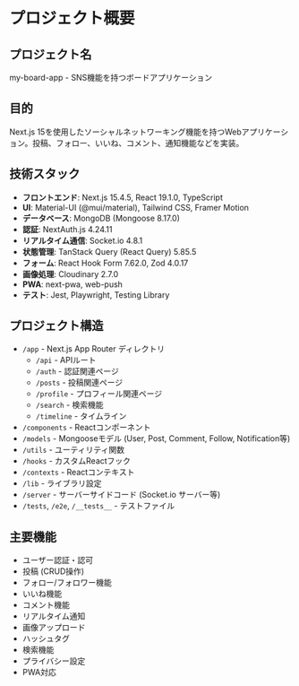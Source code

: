 # プロジェクト概要

## プロジェクト名
my-board-app - SNS機能を持つボードアプリケーション

## 目的
Next.js 15を使用したソーシャルネットワーキング機能を持つWebアプリケーション。投稿、フォロー、いいね、コメント、通知機能などを実装。

## 技術スタック
- **フロントエンド**: Next.js 15.4.5, React 19.1.0, TypeScript
- **UI**: Material-UI (@mui/material), Tailwind CSS, Framer Motion
- **データベース**: MongoDB (Mongoose 8.17.0)
- **認証**: NextAuth.js 4.24.11
- **リアルタイム通信**: Socket.io 4.8.1
- **状態管理**: TanStack Query (React Query) 5.85.5
- **フォーム**: React Hook Form 7.62.0, Zod 4.0.17
- **画像処理**: Cloudinary 2.7.0
- **PWA**: next-pwa, web-push
- **テスト**: Jest, Playwright, Testing Library

## プロジェクト構造
- `/app` - Next.js App Router ディレクトリ
  - `/api` - APIルート
  - `/auth` - 認証関連ページ
  - `/posts` - 投稿関連ページ
  - `/profile` - プロフィール関連ページ
  - `/search` - 検索機能
  - `/timeline` - タイムライン
- `/components` - Reactコンポーネント
- `/models` - Mongooseモデル (User, Post, Comment, Follow, Notification等)
- `/utils` - ユーティリティ関数
- `/hooks` - カスタムReactフック
- `/contexts` - Reactコンテキスト
- `/lib` - ライブラリ設定
- `/server` - サーバーサイドコード (Socket.io サーバー等)
- `/tests`, `/e2e`, `/__tests__` - テストファイル

## 主要機能
- ユーザー認証・認可
- 投稿 (CRUD操作)
- フォロー/フォロワー機能
- いいね機能
- コメント機能
- リアルタイム通知
- 画像アップロード
- ハッシュタグ
- 検索機能
- プライバシー設定
- PWA対応